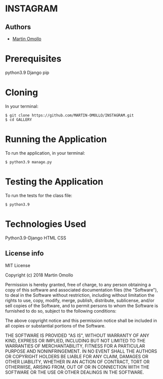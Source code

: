 # INSTAGRAM

  ## Authors
  - [Martin Omollo](https://github.com/MARTIN-OMOLLO/INSTAGRAM.git)
  



  # Prerequisites
  python3.9
  Django
  pip



  # Cloning
  In your terminal:

    $ git clone https://github.com/MARTIN-OMOLLO/INSTAGRAM.git
    $ cd GALLERY

  # Running the Application
  To run the application, in your terminal:

    $ python3.9 manage.py
  # Testing the Application
  To run the tests for the class file:

    $ python3.9
    
  # Technologies Used
  Python3.9-Django
  HTML
  CSS



  ## License info
  MIT License

  Copyright (c) 2018 Martin Omollo

  Permission is hereby granted, free of charge, to any person obtaining a copy
  of this software and associated documentation files (the "Software"), to deal
  in the Software without restriction, including without limitation the rights
  to use, copy, modify, merge, publish, distribute, sublicense, and/or sell
  copies of the Software, and to permit persons to whom the Software is
  furnished to do so, subject to the following conditions:

  The above copyright notice and this permission notice shall be included in all
  copies or substantial portions of the Software.

  THE SOFTWARE IS PROVIDED "AS IS", WITHOUT WARRANTY OF ANY KIND, EXPRESS OR
  IMPLIED, INCLUDING BUT NOT LIMITED TO THE WARRANTIES OF MERCHANTABILITY,
  FITNESS FOR A PARTICULAR PURPOSE AND NONINFRINGEMENT. IN NO EVENT SHALL THE
  AUTHORS OR COPYRIGHT HOLDERS BE LIABLE FOR ANY CLAIM, DAMAGES OR OTHER
  LIABILITY, WHETHER IN AN ACTION OF CONTRACT, TORT OR OTHERWISE, ARISING FROM,
  OUT OF OR IN CONNECTION WITH THE SOFTWARE OR THE USE OR OTHER DEALINGS IN THE
  SOFTWARE.

